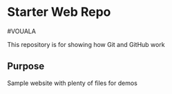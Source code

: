 # Starter Web Repo

#VOUALA

This repository is for showing how Git and GitHub work

## Purpose

Sample website with plenty of files for demos